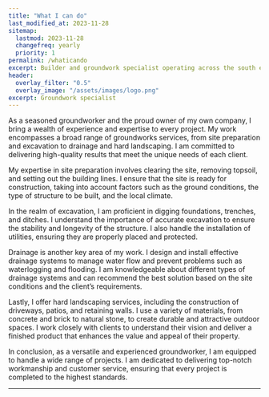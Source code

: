 ```yaml
---
title: "What I can do"
last_modified_at: 2023-11-28
sitemap:
  lastmod: 2023-11-28
  changefreq: yearly
  priority: 1
permalink: /whaticando
excerpt: Builder and groundwork specialist operating across the south east of the UK
header:
  overlay_filter: "0.5"
  overlay_image: "/assets/images/logo.png"
excerpt: Groundwork specialist
---
```


As a seasoned groundworker and the proud owner of my own company, I bring a wealth of experience and expertise to every project. My work encompasses a broad range of groundworks services, from site preparation and excavation to drainage and hard landscaping. I am committed to delivering high-quality results that meet the unique needs of each client.

My expertise in site preparation involves clearing the site, removing topsoil, and setting out the building lines. I ensure that the site is ready for construction, taking into account factors such as the ground conditions, the type of structure to be built, and the local climate.

In the realm of excavation, I am proficient in digging foundations, trenches, and ditches. I understand the importance of accurate excavation to ensure the stability and longevity of the structure. I also handle the installation of utilities, ensuring they are properly placed and protected.

Drainage is another key area of my work. I design and install effective drainage systems to manage water flow and prevent problems such as waterlogging and flooding. I am knowledgeable about different types of drainage systems and can recommend the best solution based on the site conditions and the client’s requirements.

Lastly, I offer hard landscaping services, including the construction of driveways, patios, and retaining walls. I use a variety of materials, from concrete and brick to natural stone, to create durable and attractive outdoor spaces. I work closely with clients to understand their vision and deliver a finished product that enhances the value and appeal of their property.

In conclusion, as a versatile and experienced groundworker, I am equipped to handle a wide range of projects. I am dedicated to delivering top-notch workmanship and customer service, ensuring that every project is completed to the highest standards.

---